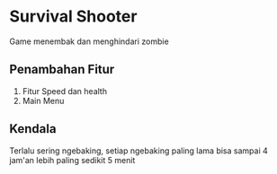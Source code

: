 # Survival Shooter
  Game menembak dan menghindari zombie

## Penambahan Fitur
1. Fitur Speed dan health
2. Main Menu

## Kendala
Terlalu sering ngebaking, setiap ngebaking paling lama bisa sampai 4 jam'an lebih paling sedikit 5 menit